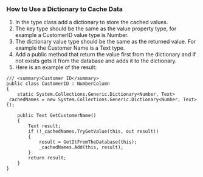 ﻿### How to Use a Dictionary to Cache Data
1.	In the type class add a dictionary to store the cached values.  
2.	The key type should be the same as the value property type, for example a CustomerID value type is Number. 
3.	The dictionary value type should be the same as the returned value. For example the Customer Name is a Text type. 
4.	Add a public method that return the value first from the dictionary and if not exists gets it from the database and adds it to the dictionary.
5.	Here is an example of the result:
```
/// <summary>Customer ID</summary>
public class CustomerID : NumberColumn
{
    static System.Collections.Generic.Dictionary<Number, Text> _cachedNames = new System.Collections.Generic.Dictionary<Number, Text>();

    public Text GetCustomerName()
    {
        Text result;
        if (!_cachedNames.TryGetValue(this, out result))
        {   
            result = GetItFromTheDatabase(this);
            _cachedNames.Add(this, result);
        }
        return result;
    }
}
```